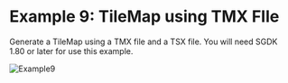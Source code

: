 # Example 9: TileMap using TMX FIle

Generate a TileMap using a TMX file and a TSX file. You will need SGDK 1.80 or later for use this example.

![Example9](https://user-images.githubusercontent.com/6067824/202898001-7f2cc2a0-86fa-4cd4-be0f-684d5a369850.png)
